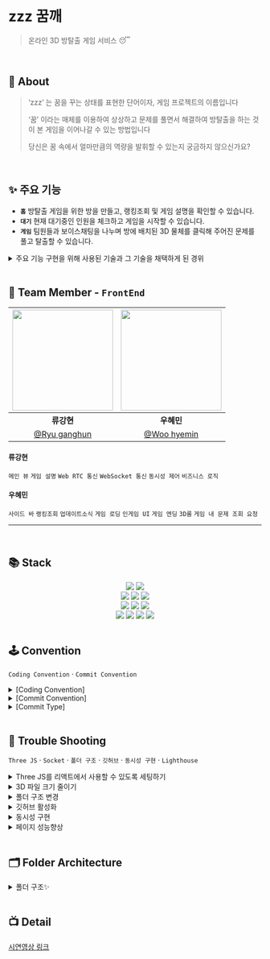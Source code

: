 # zzz 꿈깨

<!-- <img src="https://user-images.githubusercontent.com/74045440/159398628-3296c8af-a716-48c6-80ca-81f3cbc78368.png" align=left width=100> -->

> 온라인 3D 방탈출 게임 서비스 😴

<br />

## 💭 About

> ‘zzz’ 는 꿈을 꾸는 상태를 표현한 단어이자, 게임 프로젝트의 이름입니다
>
> ‘꿈’ 이라는 매체를 이용하여 상상하고 문제를 풀면서 해결하여
> 방탈출을 하는 것이 본 게임을 이어나갈 수 있는 방법입니다
>
> 당신은 꿈 속에서 얼마만큼의 역량을 발휘할 수 있는지 궁금하지 않으신가요?

<!-- <img width="1363" alt="스크린샷 2022-01-22 오전 5 27 36" src="https://user-images.githubusercontent.com/75469131/150595708-bd84f11e-ed2d-4dfe-9242-1b69e10756ac.png"> -->

<br />

## ✨ 주요 기능

- **`홈`**
  방탈출 게임을 위한 방을 만들고, 랭킹조회 및 게임 설명을 확인할 수 있습니다.
- **`대기`**
  현재 대기중인 인원을 체크하고 게임을 시작할 수 있습니다.
- **`게임`**
  팀원들과 보이스채팅을 나누며 방에 배치된 3D 물체를 클릭해 주어진 문제를 풀고 탈출할 수 있습니다.
  
<details markdown="1">
  <summary>주요 기능 구현을 위해 사용된 기술과 그 기술을 채택하게 된 경위</summary>
  
 - **Socket.io** : 
    - Signalling 서버
      - WebRTC의 ICE가 성사되기 위해선 클라이언트 간 여러 단계의 요청과 응답을 전달해주는 Signalling 서버가 필요합니다.<br> Node.js의 라이브러리인 Socket.io는 프론트엔드와 백엔드 양 쪽에 ICE를 위한 편리한 도구를 제공하고, Springboot로 구현한 Signalling 서버보다 훨씬 많은 자료가 인터넷에 존재합니다. <br>또한, 프론트엔드 개발자 역시 JavaScript 기반인 Node.js에 대한 접근성이 Springboot보다 높고 Signalling  서버의 코드를 리뷰하거나 Signalling 서버를 로컬에 실행시켜 로그를 보면서 개발할 수 있는점 등이 개발 생산성을 높일거라 판단해 채택하였습니다.
    - 동시성 구현
      - 동시성 구현을 위해서는 HTTP 통신이 아닌 WebSocket API의 양방향 통신 방식을 이용해야 할 것이라 판단하였습니다. <br>이미 Signalling 서버 개발에 Node.js의 Socket.io 라이브러리를 사용하고 있었기 때문에, 소켓통신을 위한 새로운 라이브러리를 도입하는 것 보다 이미 프로젝트에 도입된 라이브러리를 사용하는 것이 더 효율적이라 여김과 동시에, Socket.io의 장점 중 하나인 이벤트 작명을 개발자가 자유롭게 할 수 있다는 것이 다양한 상황에서의 동시성을 구현하고 컨트롤 하는데 이점이 있다 판단하여 사용하였습니다.
    

 - **WebRTC** : 
    - 보이스 채팅을 구현하기 위해 도입
      - Zzz에서 유저는 마우스와 키보드를 사용해 물체를 클릭하며 게임을 진행하기 때문에, 채팅의 경우 최대한 마우스와 키보드를 사용하지 않고 게임에 더 집중할 수 있도록 보이스 채팅으로 구현하기로 결정하였습니다. <br>최대 4명의 클라이언트가 오디오 데이터만 주고받기 때문에 클라이언트 리소스의 부하가 심하지 않을 것으로 판단하여, 외부 미디어 서버를 사용하지 않고 오픈소스 API인 WebRTC를 따라 직접 구현하는 P2P 방식을 채택하였습니다.
    
 - **Three.js** :  
    - 유려한 그래픽과 실감나는 게임경험을 위해 도입
      - 개발팀은 유저가 실제로 방 안에 들어가 있는 것 같은 실감나는 게임 경험을 제공하고자 했고, 그 목적을 달성하기 위하여 3D를 사용해 게임 월드를 구현하기로 결정하였습니다. <br>3D는 두 프론트엔드 개발자가 경험해 본 적 없는 기술이기 때문에 WebGL API를 다루는 라이브러리 중 가장 보편적이고도 공식 가이드와 도큐먼트가 잘 갖추어져있는 Three.js를 채택하였습니다.  
</details>
  
<!-- ![This is the last](https://user-images.githubusercontent.com/75469131/150535885-e6c38a60-19b0-4957-8919-2c78074cdb50.png) -->

<br />

## 🍎 Team Member - `FrontEnd`

| <img src="https://user-images.githubusercontent.com/74045440/159398343-db70bd0a-b93b-4e08-9193-5f666521f472.jpeg" width=200> | <img src="https://user-images.githubusercontent.com/74045440/159398563-46cd3461-4369-4bfd-b9bf-254277e878c8.jpeg" width=200> |
| :--------------------------------------------------------------------------------------------------------------------------: | :--------------------------------------------------------------------------------------------------------------------------: |
|                                                          **류강현**                                                          |                                                          **우혜민**                                                          |
|                                          [@Ryu ganghun](https://github.com/softwat)                                          |                                         [@Woo hyemin](https://github.com/hyemin9403)                                         |

#### 류강현

`메인 뷰` `게임 설명` `Web RTC 통신` `WebSocket 통신` `동시성 제어` `비즈니스 로직`

#### 우혜민

`사이드 바` `랭킹조회` `업데이트소식` `게임 로딩` `인게임 UI` `게임 엔딩` `3D룸` `게임 내 문제 조회 요청`

---

<!-- [어려웠던 부분과 극복 과정 보러가기](https://baejiann120.notion.site/Overcome-5e7c95d4783e468fa848b5e26b1473d7) -->

<br />

## 📚 Stack

<!-- ## 📚 Library -->

<div align=center>
  <img src="https://img.shields.io/badge/React-60d3f3?style=for-the-badge&logo=react&logoColor=black"> 
  <img src="https://img.shields.io/badge/javascript-F7DF1E?style=for-the-badge&logo=javascript&logoColor=black"> 
  <br>
  <img src="https://img.shields.io/badge/Redux-7247b5?style=for-the-badge&logo=redux&logoColor=white"> 
  <img src="https://img.shields.io/badge/styled-c260af?style=for-the-badge&logo=styledcomponents&logoColor=black">
  <img src="https://img.shields.io/badge/Router-ec4151?style=for-the-badge&logo=reactrouter&logoColor=black">
  <br>
  <img src="https://img.shields.io/badge/threejs-333333?style=for-the-badge&logo=three.js&logoColor=white"> 
  <img src="https://img.shields.io/badge/webrtc-333333?style=for-the-badge&logo=webrtc&logoColor=white">
  <img src="https://img.shields.io/badge/socket.io-333333?style=for-the-badge&logo=socket.io&logoColor=white">
  <br>
  <img src="https://img.shields.io/badge/google analytics-202c3c?style=for-the-badge&logo=google analytics&logoColor=white">
  <img src="https://img.shields.io/badge/lighthouse-202c3c?style=for-the-badge&logo=lighthouse&logoColor=white">
  <img src="https://img.shields.io/badge/cloud front-202c3c?style=for-the-badge&logo=amazonaws&logoColor=white">
  <img src="https://img.shields.io/badge/netlify-202c3c?style=for-the-badge&logo=netlify&logoColor=white">

  
</div>

<!-- | Name                              | Tag                  |
| --------------------------------- | -------------------- |
| React-Redux                       | Redux                |
| Immer, Redux-Actions, Redux-Thunk | Redux                |
| React-Router                      | Routing              |
| Axios                             | HTTP Networking      |
| Three(drei,fiber)                 | 3D Rendering         |
| socket.io                         | WebScoket Networking |
| Styled Component                  | Styling              | -->

<br />

## 🕹 Convention

`Coding Convention` · `Commit Convention`

<details markdown="1">
<summary>[Coding Convention]</summary>

### 📍 네이밍 Convention

폴더명, 파일명 첫 글자는 대문자(PascalCase)

```
ex) Page(O) page(X)
 LongFileName(O)
```

변수 첫 글자는 소문자(camelCase)

```
ex) handleComment(O) handle_comment(X)
```

</details>

<details markdown="2">
<summary>[Commit Convention]</summary>

```
💊 [zzz 꿈깨 Commit Message Template]
✅ [커밋 타입] 내용 (#이슈번호) 형식으로 작성
✅ ex. [Feat] 로그인 뷰 구현 (#1)
✅ 제목(title)을 아랫줄에 작성
✅ 최대 50글자, 제목 끝에 마침표 금지, 무엇을 했는지 명확하게 작성

########################
# ✅ 본문(body)을 아랫줄에 작성

########################
# ✅ 꼬릿말(footer)을 아랫줄에 작성

########################
```

</details>
 
<details markdown="3">
<summary>[Commit Type]</summary>

> 🚨 총 9개의 커밋 타입으로 구분한다.

```
[Docs]   문서 작성 및 수정 작업(README 등)
[Add]    기능이 아닌 것 생성 및 추가 작업(파일·익스텐션·프로토콜 등)
[Feat]   새로운 기능 추가 작업
[Style]  UI 관련 작업(UI 컴포넌트, Xib 파일, 컬러·폰트 작업 등)
[Fix]    에러 및 버그 수정, 기능에 대한 수정 작업
[Edit]   Fix가 아닌 모든 수정 작업(주석, 파일 및 폴더 위치, 코드 스타일 등)
[Del]    파일, 에셋 등 삭제 작업
[Set]    세팅 관련 작업
[Test]   테스트 관련 작업
```

</details>

<br />

## 🐾 Trouble Shooting

`Three JS` · `Socket` · `폴더 구조` · `깃허브` · `동시성 구현` · `Lighthouse`

<details markdown="1">
<summary>Three JS를 리액트에서 사용할 수 있도록 세팅하기</summary>

- 패키지: @react-three, @three-fiber, @three-drei
- glb파일 확장자 변경하기
  https://github.com/CesiumGS/gltf-pipeline
- gltf파일을 JSX로 변경하기
  https://github.com/pmndrs/gltfjsx
- canvas 내에서 JSX로 변경한 gltf 파일 로딩(suspense를 사용해 Lazy loading)

</details>

<details markdown="2">
<summary>3D 파일 크기 줄이기</summary>

- 블렌더에서 Three JS로 줄 수 있는 애니메이션 등을 제거 및 압축해서 파일 크기 압축(130MB -> 12MB)

</details>

<details markdown="3">
<summary>폴더 구조 변경</summary>

- 프로젝트의 사이즈가 커지며 원하는 파일을 빠르고 정확하게 찾을 수 있도록 폴더 구조 리팩토링이 필요해짐
- 후(README > Folder Architecture 참고)

</details>

<details markdown="4">
<summary>깃허브 활성화</summary>

- 커밋 메시지(리드미 > convention > Commit Type 참고)
- 이슈, 풀리퀘스트 활성화

</details>

<details markdown="5">
<summary>동시성 구현</summary>

- node로 구축한 서버와 spring 서버가 클라이언트에 데이터를 전송하면 
- 클라이언트는 데이터를 다른 서버에 보내어 두 서버간의 상태를 최신으로 유지해야 함
- 양 서버의 처리속도와 통신속도에 시간차가 있어 에러 발생
- 프론트단에서 두 번째 호출을 지연시킴으로써 해결

</details>

<details markdown="6">
<summary>페이지 성능향상</summary>
  
- AWS의 Cloud Front CDN 적용, 이미지 압축, 코드 스플리팅, 프로덕션 빌드 등의 방법론을 사용
- 초기 로드 리소스를 줄이는데 성공하여 라이트하우스의 성능 카테고리 점수 15점 상승시킴
  ![스크린샷 2022-04-05 오후 10 16 58](https://user-images.githubusercontent.com/74045440/161762715-ed019cf7-0239-4691-9b40-6a708b274ef0.png)
    - 최적화 작업 전
  
  ![스크린샷 2022-04-05 오후 10 18 43](https://user-images.githubusercontent.com/74045440/161762779-49435693-189d-4029-8d8c-23d4ae5da425.png) 
    - 최적화 작업 후

</details>

<br />

## 🗂 Folder Architecture

<details markdown="1">
<summary>폴더 구조✨</summary>

- 🗂 src
  - App.jsx
  - index.jsx
  - GlobalStyle.js
- 🗂 Page

  - index.js
  - Main.jsx
  - Rank.jsx
  - Description.jsx
  - Update.jsx
  - GameRoom.jsx

- 🗂 Layout

  - index.js
  - Header.jsx
  - Sidebar.jsx
  - Footer.jsx
  - DefaultLayout.jsx

- 🗂 Component

  - 🗂 Main
    - 🗂 Modal
    - index.js
    - RoomList.jsx
    - Contents.jsx
    - Loading.jsx
    - EndingCredit.jsx
  - 🗂 Game
    - 🗂 Modal
    - 🗂 UI
    - index.js
    - ThreeRoom.jsx
    - Test.js
    - WasdControls.js
  - 🗂 Element
    - index.js
    - Chat.jsx
    - MainUsers.jsx
    - MakeRoomBtn.jsx
    - ModalBG.jsx
    - MuteButton.jsx
    - Video.jsx

- 🗂 redux

  - configureStore.js

  -🗂 modules

  - escape.js(게임 퀴즈 관련 API )
  - game.js(게임 시작 및 종료 API)
  - rank.js(랭크 조회 API)
  - room.js(방 생성 삭제 API)
  - socket.js(소켓 관련 API)
  - user.js(유저 정보 조회 및 삭제 API)

- 🗂 Util

  - request.js

- 🗂 Asset

  - 🗂 Icon
  - 🗂 Image

</details>

<br />

## 📺 Detail

[시연영상 링크](https://www.youtube.com/watch?v=RM0JHUcUwoM)
